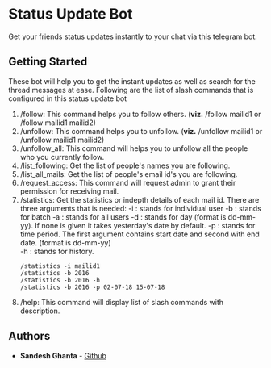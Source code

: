 # Status Update Bot

Get your friends status updates instantly to your chat via this telegram bot.

## Getting Started
These bot will help you to get the instant updates as well as search for the thread messages at ease. Following are the list of slash commands that is configured in this status update bot

1. /follow: This command helps you to follow others. (__viz.__ /follow mailid1 or /follow mailid1 mailid2)
2. /unfollow: This command helps you to unfollow. (__viz.__ /unfollow mailid1 or /unfollow mailid1 mailid2)
3. /unfollow_all: This command will helps you to unfollow all the people who you currently follow. 
4. /list_following: Get the list of people's names you are following.
5. /list_all_mails: Get the list of people's email id's you are following.
6. /request_access: This command will request admin to grant their permission for receiving mail.
7. /statistics: Get the statistics or indepth details of each mail id. There are three arguments that is needed:
    -i : stands for individual user
    -b : stands for batch
    -a : stands for all users
    -d : stands for day (format is dd-mm-yy). If none is given it takes yesterday's date by default.
    -p : stands for time period. The first argument contains start date and second with end date. (format is dd-mm-yy)\
    -h : stands for history.  
    ```
    /statistics -i mailid1
    /statistics -b 2016
    /statistics -b 2016 -h
    /statistics -b 2016 -p 02-07-18 15-07-18
    ```
8. /help: This command will display list of slash commands with description.

## Authors

* **Sandesh Ghanta** - [Github](https://github.com/sandeshghanta)

